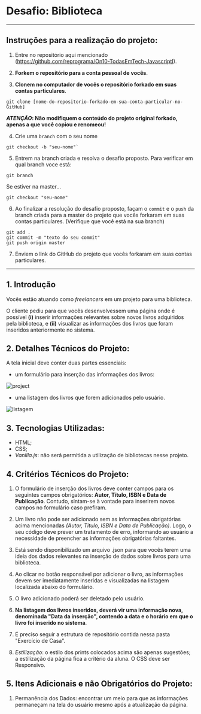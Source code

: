 # Desafio: Biblioteca

---
## Instruções para a realização do projeto:

1. Entre no repositório aqui mencionado (https://github.com/reprograma/On10-TodasEmTech-JavascriptI).

2. **Forkem o repositório para a conta pessoal de vocês**.

3. **Clonem no computador de vocês o repositório forkado em suas contas particulares**.

```
git clone [nome-do-repositorio-forkado-em-sua-conta-particular-no-GitHub]
```

**_ATENÇÃO_: Não modifiquem o conteúdo do projeto original forkado, apenas a que você copiou e renomeou!**

4. Crie uma `branch` com o seu nome

```
git checkout -b "seu-nome"`
```

5. Entrem na branch criada e resolva o desafio proposto. Para verificar em qual branch voce está:

```
git branch
```

Se estiver na master...

```
git checkout "seu-nome"
```

6. Ao finalizar a resolução do desafio proposto, façam o `commit` e o `push` da branch criada para a master do projeto que vocês forkaram em suas contas particulares.
(Verifique que você está na sua branch)

```
git add .
git commit -m "texto do seu commit"
git push origin master
```

7. Enviem o link do GitHub do projeto que vocês forkaram em suas contas particulares.


---

## 1. Introdução

Vocês estão atuando como *freelancers* em um projeto para uma biblioteca. 

O cliente pediu para que vocês desenvolvessem uma página onde é possível **(i)** inserir informações relevantes sobre novos livros adquiridos pela biblioteca, e **(ii)** visualizar as informações dos livros que foram inseridos anteriormente no sistema.

## 2. Detalhes Técnicos do Projeto:

A tela inicial deve conter duas partes essenciais: 

- um formulário para inserção das informações dos livros:
 
![project](./../assets/screenshotproject.png)

- uma listagem dos livros que forem adicionados pelo usuário.
  
![listagem](./../assets/listagemlivros.png)

## 3. Tecnologias Utilizadas:

- HTML;
- CSS;
- *Vanilla.js*: não será permitida a utilização de bibliotecas nesse projeto.

## 4. Critérios Técnicos do Projeto: 

1. O formulário de inserção dos livros deve conter campos para os seguintes campos obrigatórios: **Autor, Título, ISBN e Data de Publicação**. Contudo, sintam-se à vontade para inserirem novos campos no formulário caso prefiram.

2. Um livro não pode ser adicionado sem as informações obrigatórias acima mencionadas *(Autor, Título, ISBN e Data de Publicação)*. Logo, o seu código deve prever um tratamento de erro, informando ao usuário a necessidade de preencher as informações obrigatórias faltantes.

3. Está sendo disponibilizado um arquivo .json para que vocês terem uma ideia dos dados relevantes na inserção de dados sobre livros para uma biblioteca.

4. Ao clicar no botão responsável por adicionar o livro, as informações devem ser imediatamente inseridas e visualizadas na listagem localizada abaixo do formulário. 
   
5. O livro adicionado poderá ser deletado pelo usuário.
   
6. **Na listagem dos livros inseridos, deverá vir uma informação nova, denominada "Data da inserção", contendo a data e o horário em que o livro foi inserido no sistema**.
   
7. É preciso seguir a estrutura de repositório contida nessa pasta "Exercício de Casa".
   
8. *Estilização*: o estilo dos prints colocados acima são apenas sugestões; a estilização da página fica a critério da aluna. O CSS deve ser Responsivo. 
   
## 5. Itens Adicionais e não Obrigatórios do Projeto: 

1. Permanência dos Dados: encontrar um meio para que as informações permaneçam na tela do usuário mesmo após a atualização da página.

